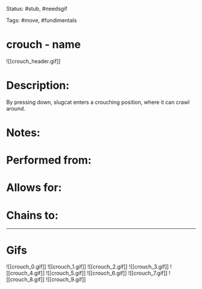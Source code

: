 Status: #stub, #needsgif

Tags: #move, #fundimentals

# crouch - name
![[crouch_header.gif]]
# Description:
By pressing down, slugcat enters a crouching position, where it can crawl around.

# Notes:


# Performed from:


# Allows for:


# Chains to:


___
# Gifs
![[crouch_0.gif]]
![[crouch_1.gif]]
![[crouch_2.gif]]
![[crouch_3.gif]]
![[crouch_4.gif]]
![[crouch_5.gif]]
![[crouch_6.gif]]
![[crouch_7.gif]]
![[crouch_8.gif]]
![[crouch_9.gif]]